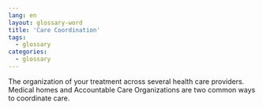 ```yaml
---
lang: en
layout: glossary-word
title: 'Care Coordination'
tags:
  - glossary
categories:
  - glossary
---
```

The organization of your treatment across several health care providers. Medical homes and Accountable Care Organizations are two common ways to coordinate care.